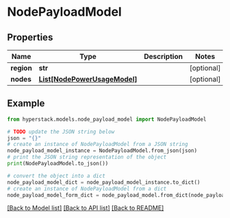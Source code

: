 # NodePayloadModel


## Properties

Name | Type | Description | Notes
------------ | ------------- | ------------- | -------------
**region** | **str** |  | [optional] 
**nodes** | [**List[NodePowerUsageModel]**](NodePowerUsageModel.md) |  | [optional] 

## Example

```python
from hyperstack.models.node_payload_model import NodePayloadModel

# TODO update the JSON string below
json = "{}"
# create an instance of NodePayloadModel from a JSON string
node_payload_model_instance = NodePayloadModel.from_json(json)
# print the JSON string representation of the object
print(NodePayloadModel.to_json())

# convert the object into a dict
node_payload_model_dict = node_payload_model_instance.to_dict()
# create an instance of NodePayloadModel from a dict
node_payload_model_form_dict = node_payload_model.from_dict(node_payload_model_dict)
```
[[Back to Model list]](../README.md#documentation-for-models) [[Back to API list]](../README.md#documentation-for-api-endpoints) [[Back to README]](../README.md)


